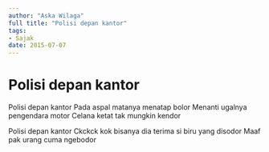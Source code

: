 ```yaml
---
author: "Aska Wilaga"
full title: "Polisi depan kantor"
tags:
- Sajak
date: 2015-07-07
---
```


# Polisi depan kantor

Polisi depan kantor
Pada aspal matanya menatap bolor
Menanti ugalnya pengendara motor
Celana ketat tak mungkin kendor

Polisi depan kantor
Ckckck kok bisanya dia terima si biru yang disodor
Maaf pak urang cuma ngebodor